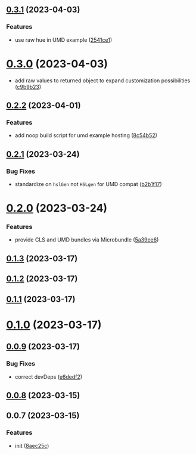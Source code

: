 ## [0.3.1](https://github.com/famebot/hsl-gen/compare/v0.3.0...v0.3.1) (2023-04-03)


### Features

* use raw hue in UMD example ([2541ce1](https://github.com/famebot/hsl-gen/commit/2541ce1ef7b272e8579b559954846d848bef93a7))



# [0.3.0](https://github.com/famebot/hsl-gen/compare/v0.2.2...v0.3.0) (2023-04-03)

* add raw values to returned object to expand customization possibilities ([c9b9b23](https://github.com/famebot/hsl-gen/commit/c9b9b2382db0b233e7ffb3e9e6f9f6f939bc512d))

## [0.2.2](https://github.com/famebot/hsl-gen/compare/v0.2.1...v0.2.2) (2023-04-01)


### Features

* add noop build script for umd example hosting ([8c54b52](https://github.com/famebot/hsl-gen/commit/8c54b5272c2703c86f2c98ff6ea1e4d4cbee92fe))



## [0.2.1](https://github.com/famebot/hsl-gen/compare/v0.2.0...v0.2.1) (2023-03-24)


### Bug Fixes

* standardize on `hslGen` not `HSLgen` for UMD compat ([b2b1f17](https://github.com/famebot/hsl-gen/commit/b2b1f17f5b51a5569013c2696300fb92ca5924cb))



# [0.2.0](https://github.com/famebot/hsl-gen/compare/v0.1.3...v0.2.0) (2023-03-24)


### Features

* provide CLS and UMD bundles via Microbundle ([5a39ee6](https://github.com/famebot/hsl-gen/commit/5a39ee6c83c1c2d2d5944e14376adef7008eabca))



## [0.1.3](https://github.com/famebot/hsl-gen/compare/v0.1.2...v0.1.3) (2023-03-17)



## [0.1.2](https://github.com/famebot/hsl-gen/compare/v0.1.1...v0.1.2) (2023-03-17)



## [0.1.1](https://github.com/famebot/hsl-gen/compare/v0.1.0...v0.1.1) (2023-03-17)



# [0.1.0](https://github.com/famebot/hsl-gen/compare/v0.0.9...v0.1.0) (2023-03-17)



## [0.0.9](https://github.com/famebot/hsl-gen/compare/v0.0.8...v0.0.9) (2023-03-17)


### Bug Fixes

* correct devDeps ([e6dedf2](https://github.com/famebot/hsl-gen/commit/e6dedf24fa82f46624ac374f376d10ce03e54f2c))



## [0.0.8](https://github.com/famebot/hsl-gen/compare/v0.0.7...v0.0.8) (2023-03-15)



## 0.0.7 (2023-03-15)


### Features

* init ([8aec25c](https://github.com/famebot/hsl-gen/commit/8aec25cb5335f3293346f29359826916eb61f2d6))



